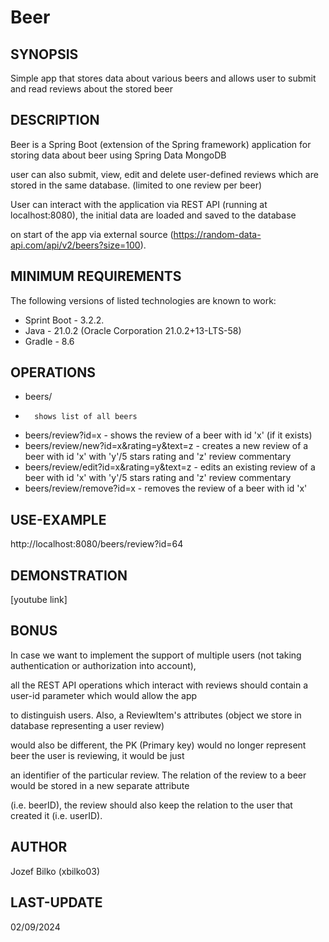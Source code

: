 # Beer
## SYNOPSIS
Simple app that stores data about various beers and allows user to submit and read reviews about the stored beer

## DESCRIPTION
Beer is a Spring Boot (extension of the Spring framework) application for storing data about beer using Spring Data MongoDB

user can also submit, view, edit and delete user-defined reviews which are stored in the same database. (limited to one review per beer)

User can interact with the application via REST API (running at localhost:8080), the initial data are loaded and saved to the database

on start of the app via external source (https://random-data-api.com/api/v2/beers?size=100).

## MINIMUM REQUIREMENTS
The following versions of listed technologies are known to work:
* Sprint Boot	- 3.2.2.
* Java		- 21.0.2 (Oracle Corporation 21.0.2+13-LTS-58)
* Gradle		- 8.6

## OPERATIONS
- beers/
-       shows list of all beers
- beers/review?id=x
      - shows the review of a beer with id 'x' (if it exists)
- beers/review/new?id=x&rating=y&text=z
      - creates a new review of a beer with id 'x' with 'y'/5 stars rating and 'z' review commentary
- beers/review/edit?id=x&rating=y&text=z
      - edits an existing review of a beer with id 'x' with 'y'/5 stars rating and 'z' review commentary
- beers/review/remove?id=x
      - removes the review of a beer with id 'x' 

## USE-EXAMPLE
http://localhost:8080/beers/review?id=64

## DEMONSTRATION
[youtube link]
      
## BONUS
In case we want to implement the support of multiple users (not taking authentication or authorization into account),

all the REST API operations which interact with reviews should contain a user-id parameter which would allow the app

to distinguish users. Also, a ReviewItem's attributes (object we store in database representing a user review)

would also be different, the PK (Primary key) would no longer represent beer the user is reviewing, it would be just

an identifier of the particular review. The relation of the review to a beer would be stored in a new separate attribute

(i.e. beerID), the review should also keep the relation to the user that created it (i.e. userID).

## AUTHOR
Jozef Bilko (xbilko03)

## LAST-UPDATE
02/09/2024
